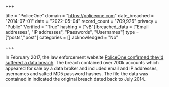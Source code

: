 +++

title = "PoliceOne"
domain = "https://policeone.com"
date_breached = "2014-07-01"
date = "2022-05-04"
record_count = "709,926"
privacy = "Public"
Verified = "True"
hashing = ["vB"]
breached_data = ["Email addresses", "IP addresses", "Passwords", "Usernames"]
type = ["posts","post"]
categories = []
acknowledged = "No"


+++


In February 2017, the law enforcement website <a href="http://www.zdnet.com/article/police-forum-hacked-thousands-of-records-for-sale-on-dark-web/" target="_blank" rel="noopener">PoliceOne confirmed they'd suffered a data breach</a>. The breach contained over 700k accounts which appeared for sale by a data broker and included email and IP addresses, usernames and salted MD5 password hashes. The file the data was contained in indicated the original breach dated back to July 2014.

